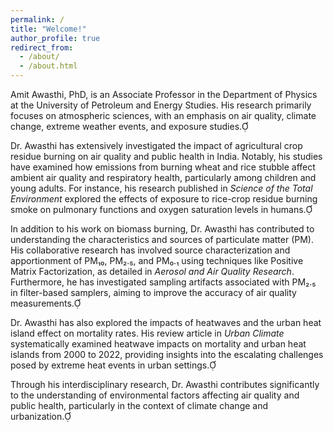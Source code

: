 ```yaml
---
permalink: /
title: "Welcome!"
author_profile: true
redirect_from: 
  - /about/
  - /about.html
---
```


Amit Awasthi, PhD, is an Associate Professor in the Department of Physics at the University of Petroleum and Energy Studies. His research primarily focuses on atmospheric sciences, with an emphasis on air quality, climate change, extreme weather events, and exposure studies.

Dr. Awasthi has extensively investigated the impact of agricultural crop residue burning on air quality and public health in India. Notably, his studies have examined how emissions from burning wheat and rice stubble affect ambient air quality and respiratory health, particularly among children and young adults. For instance, his research published in *Science of the Total Environment* explored the effects of exposure to rice-crop residue burning smoke on pulmonary functions and oxygen saturation levels in humans.

In addition to his work on biomass burning, Dr. Awasthi has contributed to understanding the characteristics and sources of particulate matter (PM). His collaborative research has involved source characterization and apportionment of PM₁₀, PM₂.₅, and PM₀.₁ using techniques like Positive Matrix Factorization, as detailed in *Aerosol and Air Quality Research*. Furthermore, he has investigated sampling artifacts associated with PM₂.₅ in filter-based samplers, aiming to improve the accuracy of air quality measurements.

Dr. Awasthi has also explored the impacts of heatwaves and the urban heat island effect on mortality rates. His review article in *Urban Climate* systematically examined heatwave impacts on mortality and urban heat islands from 2000 to 2022, providing insights into the escalating challenges posed by extreme heat events in urban settings.

Through his interdisciplinary research, Dr. Awasthi contributes significantly to the understanding of environmental factors affecting air quality and public health, particularly in the context of climate change and urbanization. 
